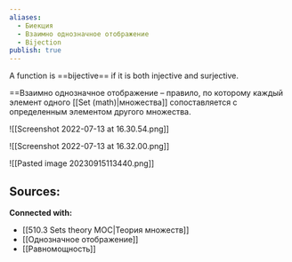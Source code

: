 ```yaml
---
aliases:
  - Биекция
  - Взаимно однозначное отображение
  - Bijection
publish: true
---
```

A function is ==bijective== if it is both injective and surjective.

==Взаимно однозначное отображение – правило, по которому каждый элемент одного [[Set (math)|множества]] сопоставляется с определенным элементом другого множества.

![[Screenshot 2022-07-13 at 16.30.54.png]]


![[Screenshot 2022-07-13 at 16.32.00.png]]

![[Pasted image 20230915113440.png]]


**Sources:**
- 


**Connected with:**
- [[510.3 Sets theory MOC|Теория множеств]]
- [[Однозначное отображение]]
- [[Равномощность]]

